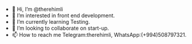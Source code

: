 - 👋 Hi, I’m @therehimli
- 👀 I’m interested in front end development.
- 🌱 I’m currently learning Testing.
- 💞️ I’m looking to collaborate on start-up.
- 📫 How to reach me Telegram:therehimli, WhatsApp:(+994)508797321.


